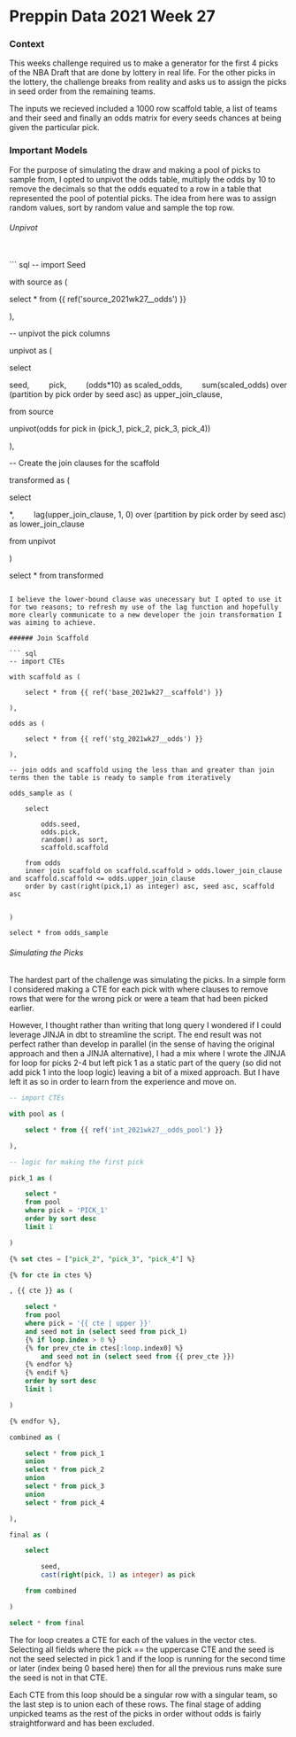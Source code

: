 # Preppin Data 2021 Week 27

### Context

This weeks challenge required us to make a generator for the first 4 picks of the NBA Draft that are done by lottery in real life. For the other picks in the lottery, the challenge breaks from reality and asks us to assign the picks in seed order from the remaining teams.

The inputs we recieved included a 1000 row scaffold table, a list of teams and their seed and finally an odds matrix for every seeds chances at being given the particular pick.

### Important Models

For the purpose of simulating the draw and making a pool of picks to sample from, I opted to unpivot the odds table, multiply the odds by 10 to remove the decimals so that the odds equated to a row in a table that represented the pool of potential picks. The idea from here was to assign random values, sort by random value and sample the top row.

###### Unpivot

<br>
``` sql
-- import Seed

with source as (

select \* from {{ ref('source_2021wk27__odds') }}

),

-- unpivot the pick columns

unpivot as (

select

seed,
        pick,
        (odds\*10) as scaled_odds,
        sum(scaled_odds) over (partition by pick order by seed asc) as upper_join_clause,

from source

unpivot(odds for pick in (pick_1, pick_2, pick_3, pick_4))

),

-- Create the join clauses for the scaffold

transformed as (

select

\*,
        lag(upper_join_clause, 1, 0) over (partition by pick order by seed asc) as lower_join_clause

from unpivot

)

select \* from transformed

````

I believe the lower-bound clause was unecessary but I opted to use it for two reasons; to refresh my use of the lag function and hopefully more clearly communicate to a new developer the join transformation I was aiming to achieve.

###### Join Scaffold

``` sql
-- import CTEs

with scaffold as (

    select * from {{ ref('base_2021wk27__scaffold') }}

),

odds as (

    select * from {{ ref('stg_2021wk27__odds') }}

),

-- join odds and scaffold using the less than and greater than join terms then the table is ready to sample from iteratively

odds_sample as (

    select

        odds.seed,
        odds.pick,
        random() as sort,
        scaffold.scaffold

    from odds
    inner join scaffold on scaffold.scaffold > odds.lower_join_clause and scaffold.scaffold <= odds.upper_join_clause
    order by cast(right(pick,1) as integer) asc, seed asc, scaffold asc


)

select * from odds_sample
````

###### Simulating the Picks

The hardest part of the challenge was simulating the picks. In a simple form I considered making a CTE for each pick with where clauses to remove rows that were for the wrong pick or were a team that had been picked earlier.

However, I thought rather than writing that long query I wondered if I could leverage JINJA in dbt to streamline the script. The end result was not perfect rather than develop in parallel (in the sense of having the original approach and then a JINJA alternative), I had a mix where I wrote the JINJA for loop for picks 2-4 but left pick 1 as a static part of the query (so did not add pick 1 into the loop logic) leaving a bit of a mixed approach. But I have left it as so in order to learn from the experience and move on.

```sql
-- import CTEs

with pool as (

    select * from {{ ref('int_2021wk27__odds_pool') }}

),

-- logic for making the first pick

pick_1 as (

    select *
    from pool
    where pick = 'PICK_1'
    order by sort desc
    limit 1

)

{% set ctes = ["pick_2", "pick_3", "pick_4"] %}

{% for cte in ctes %}

, {{ cte }} as (

    select *
    from pool
    where pick = '{{ cte | upper }}'
    and seed not in (select seed from pick_1)
    {% if loop.index > 0 %}
    {% for prev_cte in ctes[:loop.index0] %}
        and seed not in (select seed from {{ prev_cte }})
    {% endfor %}
    {% endif %}
    order by sort desc
    limit 1

)

{% endfor %},

combined as (

    select * from pick_1
    union
    select * from pick_2
    union
    select * from pick_3
    union
    select * from pick_4

),

final as (

    select

        seed,
        cast(right(pick, 1) as integer) as pick

    from combined

)

select * from final
```

The for loop creates a CTE for each of the values in the vector ctes. Selecting all fields where the pick == the uppercase CTE and the seed is not the seed selected in pick 1 and if the loop is running for the second time or later (index being 0 based here) then for all the previous runs make sure the seed is not in that CTE.

Each CTE from this loop should be a singular row with a singular team, so the last step is to union each of these rows. The final stage of adding unpicked teams as the rest of the picks in order without odds is fairly straightforward and has been excluded.
